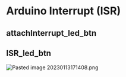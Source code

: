 # Arduino Interrupt (ISR)

## attachInterrupt_led_btn

## ISR_led_btn

![Pasted image 20230113171408.png](https://s2.loli.net/2023/01/13/Lpu2RwXOQIPq4TW.png)
